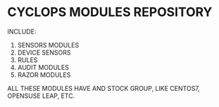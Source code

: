 # CYCLOPS MODULES REPOSITORY

INCLUDE:

  1. SENSORS MODULES
  2. DEVICE SENSORS
  3. RULES
  4. AUDIT MODULES
  5. RAZOR MODULES

ALL THESE MODULES HAVE AND STOCK GROUP, LIKE CENTOS7, OPENSUSE LEAP, ETC.

